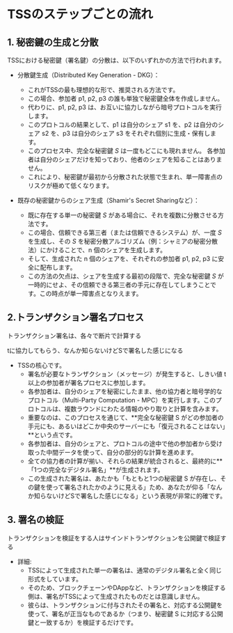 # TSSのステップごとの流れ

## 1. 秘密鍵の生成と分散
TSSにおける秘密鍵（署名鍵）の分散は、以下のいずれかの方法で行われます。

- 分散鍵生成（Distributed Key Generation - DKG）：

  - これがTSSの最も理想的な形で、推奨される方法です。
  - この場合、参加者 p1, p2, p3 の誰も単独で秘密鍵全体を作成しません。
  - 代わりに、p1, p2, p3 は、お互いに協力しながら暗号プロトコルを実行します。
  - このプロトコルの結果として、p1 は自分のシェア s1 を、p2 は自分のシェア s2 を、p3 は自分のシェア s3 をそれぞれ個別に生成・保有します。
  - このプロセス中、完全な秘密鍵 $S$ は一度もどこにも現れません。 各参加者は自分のシェアだけを知っており、他者のシェアを知ることはありません。
  - これにより、秘密鍵が最初から分散された状態で生まれ、単一障害点のリスクが極めて低くなります。
- 既存の秘密鍵からのシェア生成（Shamir's Secret Sharingなど）：

  - 既に存在する単一の秘密鍵 $S$ がある場合に、それを複数に分散させる方法です。
  - この場合、信頼できる第三者（または信頼できるシステム）が、一度 $S$ を生成し、その $S$ を秘密分散アルゴリズム（例：シャミアの秘密分散法）にかけることで、n 個のシェアを生成します。
  - そして、生成された n 個のシェアを、それぞれの参加者 p1, p2, p3 に安全に配布します。
  - この方法の欠点は、シェアを生成する最初の段階で、完全な秘密鍵 $S$ が一時的にせよ、その信頼できる第三者の手元に存在してしまうことです。この時点が単一障害点となりえます。

## 2.トランザクション署名プロセス
  トランザクション署名は、各々で断片で計算する
  
  tに協力してもらう、なんか知らないけどSで署名した感じになる

- TSSの核心です。
  - 署名が必要なトランザクション（メッセージ）が発生すると、しきい値 t 以上の参加者が署名プロセスに参加します。
  - 各参加者は、自分のシェアを秘密にしたまま、他の協力者と暗号学的なプロトコル（Multi-Party Computation - MPC）を実行します。このプロトコルは、複数ラウンドにわたる情報のやり取りと計算を含みます。
  - 重要なのは、このプロセスを通じて、**完全な秘密鍵 S がどの参加者の手元にも、あるいはどこか中央のサーバーにも「復元されることはない」**という点です。
  - 各参加者は、自分のシェアと、プロトコルの途中で他の参加者から受け取った中間データを使って、自分の部分的な計算を進めます。
  - 全ての協力者の計算が揃い、それらの結果が統合されると、最終的に**「1つの完全なデジタル署名」**が生成されます。
  - この生成された署名は、あたかも「もともと1つの秘密鍵 S が存在し、その鍵を使って署名されたかのように見える」ため、あなたが仰る「なんか知らないけどSで署名した感じになる」という表現が非常に的確です。

## 3. 署名の検証
トランザクションを検証をする人はサインドトランザクションを公開鍵で検証する

- 詳細:
  - TSSによって生成された単一の署名は、通常のデジタル署名と全く同じ形式をしています。
  - そのため、ブロックチェーンやDAppなど、トランザクションを検証する側は、署名がTSSによって生成されたものだとは意識しません。
  - 彼らは、トランザクションに付与されたその署名と、対応する公開鍵を使って、署名が正当なものであるか（つまり、秘密鍵 S に対応する公開鍵と一致するか）を検証するだけです。